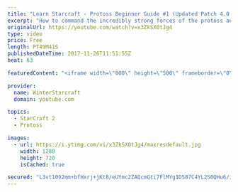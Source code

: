 ```yaml
---
title: "Learn Starcraft - Protoss Beginner Guide #1 (Updated Patch 4.0 FREE TO PLAY)"
excerpt: "How to command the incredibly strong forces of the protoss and cover weaknesses against the other inferior races. Updated for patch 4.0! This guide is not intended for COMPLETELY new players, but those who have played several games/campaign missions and grasp the very basics."
originalUrl: https://youtube.com/watch?v=x3ZkSX0tJg4
type: video
price: Free
length: PT49M41S
publishedDateTime: 2017-11-26T11:51:55Z
heat: 63

featuredContent: "<iframe width=\"800\" height=\"500\" frameborder=\"0\" src=\"https://www.youtube.com/embed/x3ZkSX0tJg4\" allow=\"accelerometer; autoplay; encrypted-media; gyroscope; picture-in-picture\" allowfullscreen></iframe>"

provider:
  name: WinterStarcraft
  domain: youtube.com

topics:
  - StarCraft 2
  - Protoss

images:
  - url: https://i.ytimg.com/vi/x3ZkSX0tJg4/maxresdefault.jpg
    width: 1280
    height: 720
    isCached: true

secured: "L3vt1092mm+bfHxrj+jKt8/eUYmc2ZAQcmGti7FlMYg1DS87C4YL2S0QHu6/iTN/BioV4tGbykSQQoEEM543qhbbcGkrxvMWZwdqmVsTxdCCKOkJKOSpNlTl9OKFjq7QDIuio220kpUrJ/GEK9CNemikcuf6CF58uNl0v40q0M8w1Z+6Fp0841TgUQ5zJ3TefgiQTQ/NpC2G6RVF2Mk800a37/P2/UeDyrzk1Y+QYGxGcuiO4DSqqUEfPOjHAjJXOniC/tdmIEEo2W4S6AkMahdk1wZLOGIodW08KHD8pCHJYcLS7uuCSNao8MRFLSisJLy/kVqBUegAEAtlnScofsxBsSTidKPXwmmtwukI/ysrAah0KkwNMPspO9iBQx4zUd7YOumrix6MRtAVuoMLWM7aY/yEvWuj9RNASx8YyKXO6FXAPIun+gmOdBfzF6mJ;GmJQF4ADsq5sv0QwmF1x1A=="
---
```


